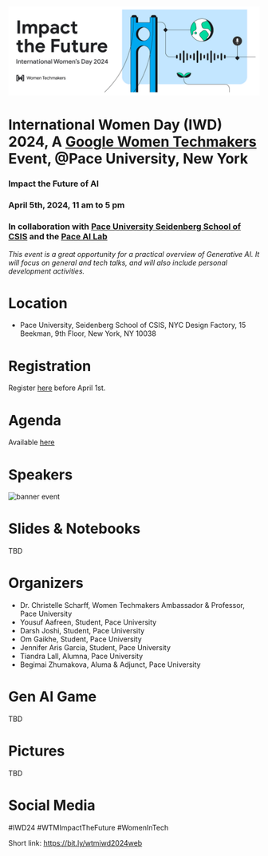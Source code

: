 <img width="800" alt="banner event" src="https://github.com/scharffc/wtmiwd2024/blob/main/banner.png">

# International Women Day (IWD) 2024, A [Google Women Techmakers](https://developers.google.com/womentechmakers) Event, @Pace University, New York

### Impact the Future of AI

### April 5th, 2024, 11 am to 5 pm

### In collaboration with [Pace University Seidenberg School of CSIS](https://seidenberg.pace.edu) and the [Pace AI Lab](https://seidenberg.pace.edu/artificial-intelligence)

_This event is a great opportunity for a practical overview of Generative AI. It will focus on general and tech talks, and will also include personal development activities._

# Location

* Pace University, Seidenberg School of CSIS, NYC Design Factory, 15 Beekman, 9th Floor, New York, NY 10038

# Registration

Register [here](https://bit.ly/iwd2024aiml) before April 1st.

# Agenda

Available [here](https://bit.ly/wtmiwd2024agenda)

# Speakers

<img width="800" alt="banner event" src="https://github.com/scharffc/wtmiwd2024/blob/main/olga.png">

# Slides & Notebooks

TBD

# Organizers

* Dr. Christelle Scharff, Women Techmakers Ambassador & Professor, Pace University
* Yousuf Aafreen, Student, Pace University
* Darsh Joshi, Student, Pace University
* Om Gaikhe, Student, Pace University
* Jennifer Aris Garcia, Student, Pace University
* Tiandra Lall, Alumna, Pace University
* Begimai Zhumakova, Aluma & Adjunct, Pace University

# Gen AI Game

TBD

# Pictures

TBD

# Social Media

#IWD24 #WTMImpactTheFuture #WomenInTech 

Short link: https://bit.ly/wtmiwd2024web

